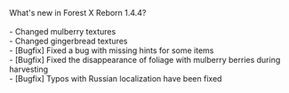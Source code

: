What's new in Forest X Reborn 1.4.4?<br />
<br /> - Changed mulberry textures
<br /> - Changed gingerbread textures
<br /> - [Bugfix] Fixed a bug with missing hints for some items
<br /> - [Bugfix] Fixed the disappearance of foliage with mulberry berries during harvesting
<br /> - [Bugfix] Typos with Russian localization have been fixed


